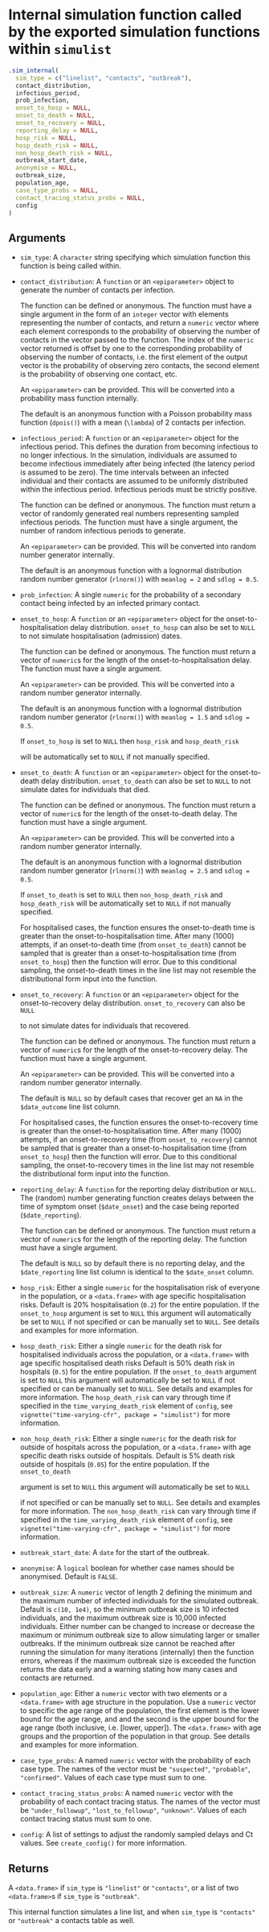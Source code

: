 # Internal simulation function called by the exported simulation functions within `simulist`

```r
.sim_internal(
  sim_type = c("linelist", "contacts", "outbreak"),
  contact_distribution,
  infectious_period,
  prob_infection,
  onset_to_hosp = NULL,
  onset_to_death = NULL,
  onset_to_recovery = NULL,
  reporting_delay = NULL,
  hosp_risk = NULL,
  hosp_death_risk = NULL,
  non_hosp_death_risk = NULL,
  outbreak_start_date,
  anonymise = NULL,
  outbreak_size,
  population_age,
  case_type_probs = NULL,
  contact_tracing_status_probs = NULL,
  config
)
```

## Arguments

- `sim_type`: A `character` string specifying which simulation function this function is being called within.
- `contact_distribution`: A `function` or an `<epiparameter>` object to generate the number of contacts per infection.
    
    The function can be defined or anonymous. The function must have a single argument in the form of an `integer` vector with elements representing the number of contacts, and return a `numeric` vector where each element corresponds to the probability of observing the number of contacts in the vector passed to the function. The index of the `numeric` vector returned is offset by one to the corresponding probability of observing the number of contacts, i.e. the first element of the output vector is the probability of observing zero contacts, the second element is the probability of observing one contact, etc.
    
    An `<epiparameter>` can be provided. This will be converted into a probability mass function internally.
    
    The default is an anonymous function with a Poisson probability mass function (`dpois()`) with a mean (`\lambda`) of 2 contacts per infection.
- `infectious_period`: A `function` or an `<epiparameter>` object for the infectious period. This defines the duration from becoming infectious to no longer infectious. In the simulation, individuals are assumed to become infectious immediately after being infected (the latency period is assumed to be zero). The time intervals between an infected individual and their contacts are assumed to be uniformly distributed within the infectious period. Infectious periods must be strictly positive.
    
    The function can be defined or anonymous. The function must return a vector of randomly generated real numbers representing sampled infectious periods. The function must have a single argument, the number of random infectious periods to generate.
    
    An `<epiparameter>` can be provided. This will be converted into random number generator internally.
    
    The default is an anonymous function with a lognormal distribution random number generator (`rlnorm()`) with `meanlog = 2` and `sdlog = 0.5`.
- `prob_infection`: A single `numeric` for the probability of a secondary contact being infected by an infected primary contact.
- `onset_to_hosp`: A `function` or an `<epiparameter>` object for the onset-to-hospitalisation delay distribution. `onset_to_hosp` can also be set to `NULL` to not simulate hospitalisation (admission) dates.
    
    The function can be defined or anonymous. The function must return a vector of `numeric`s for the length of the onset-to-hospitalisation delay. The function must have a single argument.
    
    An `<epiparameter>` can be provided. This will be converted into a random number generator internally.
    
    The default is an anonymous function with a lognormal distribution random number generator (`rlnorm()`) with `meanlog = 1.5` and `sdlog = 0.5`.
    
    If `onset_to_hosp` is set to `NULL` then `hosp_risk` and `hosp_death_risk`
    
    will be automatically set to `NULL` if not manually specified.
- `onset_to_death`: A `function` or an `<epiparameter>` object for the onset-to-death delay distribution. `onset_to_death` can also be set to `NULL` to not simulate dates for individuals that died.
    
    The function can be defined or anonymous. The function must return a vector of `numeric`s for the length of the onset-to-death delay. The function must have a single argument.
    
    An `<epiparameter>` can be provided. This will be converted into a random number generator internally.
    
    The default is an anonymous function with a lognormal distribution random number generator (`rlnorm()`) with `meanlog = 2.5` and `sdlog = 0.5`.
    
    If `onset_to_death` is set to `NULL` then `non_hosp_death_risk` and `hosp_death_risk` will be automatically set to `NULL` if not manually specified.
    
    For hospitalised cases, the function ensures the onset-to-death time is greater than the onset-to-hospitalisation time. After many (1000) attempts, if an onset-to-death time (from `onset_to_death`) cannot be sampled that is greater than a onset-to-hospitalisation time (from `onset_to_hosp`) then the function will error. Due to this conditional sampling, the onset-to-death times in the line list may not resemble the distributional form input into the function.
- `onset_to_recovery`: A `function` or an `<epiparameter>` object for the onset-to-recovery delay distribution. `onset_to_recovery` can also be `NULL`
    
    to not simulate dates for individuals that recovered.
    
    The function can be defined or anonymous. The function must return a vector of `numeric`s for the length of the onset-to-recovery delay. The function must have a single argument.
    
    An `<epiparameter>` can be provided. This will be converted into a random number generator internally.
    
    The default is `NULL` so by default cases that recover get an `NA` in the `$date_outcome` line list column.
    
    For hospitalised cases, the function ensures the onset-to-recovery time is greater than the onset-to-hospitalisation time. After many (1000) attempts, if an onset-to-recovery time (from `onset_to_recovery`) cannot be sampled that is greater than a onset-to-hospitalisation time (from `onset_to_hosp`) then the function will error. Due to this conditional sampling, the onset-to-recovery times in the line list may not resemble the distributional form input into the function.
- `reporting_delay`: A `function` for the reporting delay distribution or `NULL`. The (random) number generating function creates delays between the time of symptom onset (`$date_onset`) and the case being reported (`$date_reporting`).
    
    The function can be defined or anonymous. The function must return a vector of `numeric`s for the length of the reporting delay. The function must have a single argument.
    
    The default is `NULL` so by default there is no reporting delay, and the `$date_reporting` line list column is identical to the `$date_onset` column.
- `hosp_risk`: Either a single `numeric` for the hospitalisation risk of everyone in the population, or a `<data.frame>` with age specific hospitalisation risks. Default is 20% hospitalisation (`0.2`) for the entire population. If the `onset_to_hosp` argument is set to `NULL` this argument will automatically be set to `NULL` if not specified or can be manually set to `NULL`. See details and examples for more information.
- `hosp_death_risk`: Either a single `numeric` for the death risk for hospitalised individuals across the population, or a `<data.frame>` with age specific hospitalised death risks Default is 50% death risk in hospitals (`0.5`) for the entire population. If the `onset_to_death` argument is set to `NULL` this argument will automatically be set to `NULL` if not specified or can be manually set to `NULL`. See details and examples for more information. The `hosp_death_risk` can vary through time if specified in the `time_varying_death_risk` element of `config`, see `vignette("time-varying-cfr", package = "simulist")` for more information.
- `non_hosp_death_risk`: Either a single `numeric` for the death risk for outside of hospitals across the population, or a `<data.frame>` with age specific death risks outside of hospitals. Default is 5% death risk outside of hospitals (`0.05`) for the entire population. If the `onset_to_death`
    
    argument is set to `NULL` this argument will automatically be set to `NULL`
    
    if not specified or can be manually set to `NULL`. See details and examples for more information. The `non_hosp_death_risk` can vary through time if specified in the `time_varying_death_risk` element of `config`, see `vignette("time-varying-cfr", package = "simulist")` for more information.
- `outbreak_start_date`: A `date` for the start of the outbreak.
- `anonymise`: A `logical` boolean for whether case names should be anonymised. Default is `FALSE`.
- `outbreak_size`: A `numeric` vector of length 2 defining the minimum and the maximum number of infected individuals for the simulated outbreak. Default is `c(10, 1e4)`, so the minimum outbreak size is 10 infected individuals, and the maximum outbreak size is 10,000 infected individuals. Either number can be changed to increase or decrease the maximum or minimum outbreak size to allow simulating larger or smaller outbreaks. If the minimum outbreak size cannot be reached after running the simulation for many iterations (internally) then the function errors, whereas if the maximum outbreak size is exceeded the function returns the data early and a warning stating how many cases and contacts are returned.
- `population_age`: Either a `numeric` vector with two elements or a `<data.frame>` with age structure in the population. Use a `numeric` vector to specific the age range of the population, the first element is the lower bound for the age range, and and the second is the upper bound for the age range (both inclusive, i.e. [lower, upper]). The `<data.frame>` with age groups and the proportion of the population in that group. See details and examples for more information.
- `case_type_probs`: A named `numeric` vector with the probability of each case type. The names of the vector must be `"suspected"`, `"probable"`, `"confirmed"`. Values of each case type must sum to one.
- `contact_tracing_status_probs`: A named `numeric` vector with the probability of each contact tracing status. The names of the vector must be `"under_followup"`, `"lost_to_followup"`, `"unknown"`. Values of each contact tracing status must sum to one.
- `config`: A list of settings to adjust the randomly sampled delays and Ct values. See `create_config()` for more information.

## Returns

A `<data.frame>` if `sim_type` is `"linelist"` or `"contacts"`, or a list of two `<data.frame>`s if `sim_type` is `"outbreak"`.

This internal function simulates a line list, and when `sim_type` is `"contacts"` or `"outbreak"` a contacts table as well.

